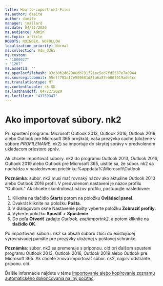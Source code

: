 ```yaml
---
title: How-to-import-nk2-Files
ms.author: daeite
author: daeite
manager: joallard
ms.date: 04/21/2020
ms.audience: Admin
ms.topic: article
ROBOTS: NOINDEX, NOFOLLOW
localization_priority: Normal
ms.collection: Adm_O365
ms.custom:
- "1800027"
- "1267"
ms.assetid: ''
ms.openlocfilehash: 83d30b2d62908db791f21ec5ed7fd5537e7a0944
ms.sourcegitcommit: 55eff703a17e500681d8fa6a87eb067019ade3cc
ms.translationtype: MT
ms.contentlocale: sk-SK
ms.lasthandoff: 04/22/2020
ms.locfileid: "43759347"
---
```

# <a name="how-to-import-nk2-files"></a>Ako importovať súbory. nk2 

Pri spustení programu Microsoft Outlook 2013, Outlook 2016, Outlook 2019 alebo Outlook pre Microsoft 365 prvýkrát, vaša prezývka cache (uložené v súbore *PROFILENAME*. nk2) sa importuje do skrytej správy v predvolenom ukladacom priestore správ.

Ak chcete importovať súbory. nk2 do programu Outlook 2013, Outlook 2016, Outlook 2019 alebo Outlook pre Microsoft 365, uistite sa, že súbor. nk2 sa nachádza v nasledovnom priečinku:%appdata%\Microsoft\Outlook

**Poznámka**: súbor. nk2 musí mať rovnaký názov ako aktuálne Outlook 2013 alebo Outlook 2016 profil. V predvolenom nastavení je názov profilu "Outlook." Ak chcete skontrolovať názov profilu, postupujte nasledovne: 
1. Kliknite na tlačidlo **Štart**a potom na položku **Ovládací panel**.
2. Dvakrát kliknite na položku **Pošta**.
3. V dialógovom okne Nastavenie pošty vyberte položku **Zobraziť profily**.
4. Vyberte položku **Spustiť** > **Spustenie**.
5. Do poľa **Otvoriť** zadajte *Outlook. exe/importnk2*, a potom kliknite na **tlačidlo OK**. 

Po importovaní súboru. nk2 sa obsah súboru zlúči do existujúcej vyrovnávacej pamäte pre prezývky uloženej v poštovej schránke.

**Poznámka**: súbor. nk2 sa premenuje s príponou. old pri ďalšom spustení programu Outlook 2013, Outlook 2016, Outlook 2019 alebo Outlook pre Microsoft 365. Ak chcete znova importovať súbor. nk2, najprv odstráňte príponu. old.

Ďalšie informácie nájdete v téme [Importovanie alebo kopírovanie zoznamu automatického dokončovania na iný počítač](https://support.microsoft.com/help/2806550/how-to-import-nk2-files-into-outlook%).